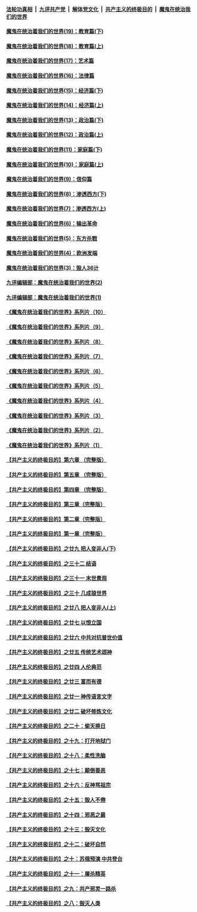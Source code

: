 ####  [法轮功真相](../../../../basic/blob/master/README.md?t=11062002) &nbsp;|&nbsp; [九评共产党](../../../../9ping.md/blob/master/README.md?t=11062002) &nbsp;|&nbsp; [解体党文化](../../../../jtdwh.md/blob/master/README.md?t=11062002)  &nbsp;|&nbsp; [共产主义的终极目的](../../../../gczydzjmd.md/blob/master/README.md?t=11062002) &nbsp;|&nbsp; [魔鬼在统治我们的世界](../../../../mgztzwmdsj.md/blob/master/README.md?t=11062002) 

#### [魔鬼在统治着我们的世界(19)：教育篇(下)](../pages/nsc422/n10564808.md?t=11062002) 

#### [魔鬼在统治着我们的世界(18)：教育篇(上)](../pages/nsc422/n10526970.md?t=11062002) 

#### [魔鬼在统治着我们的世界(17)：艺术篇](../pages/nsc422/n10499093.md?t=11062002) 

#### [魔鬼在统治着我们的世界(16)：法律篇](../pages/nsc422/n10485969.md?t=11062002) 

#### [魔鬼在统治着我们的世界(15)：经济篇(下)](../pages/nsc422/n10469975.md?t=11062002) 

#### [魔鬼在统治着我们的世界(14)：经济篇(上)](../pages/nsc422/n10457370.md?t=11062002) 

#### [魔鬼在统治着我们的世界(13)：政治篇(下)](../pages/nsc422/n10448270.md?t=11062002) 

#### [魔鬼在统治着我们的世界(12)：政治篇(上)](../pages/nsc422/n10444576.md?t=11062002) 

#### [魔鬼在统治着我们的世界(11)：家庭篇(下)](../pages/nsc422/n10440961.md?t=11062002) 

#### [魔鬼在统治着我们的世界(10)：家庭篇(上)](../pages/nsc422/n10435448.md?t=11062002) 

#### [魔鬼在统治着我们的世界(9)：信仰篇](../pages/nsc422/n10432159.md?t=11062002) 

#### [魔鬼在统治着我们的世界(8)：渗透西方(下)](../pages/nsc422/n10429603.md?t=11062002) 

#### [魔鬼在统治着我们的世界(7)：渗透西方(上)](../pages/nsc422/n10426013.md?t=11062002) 

#### [魔鬼在统治着我们的世界(6)：输出革命](../pages/nsc422/n10421536.md?t=11062002) 

#### [魔鬼在统治着我们的世界(5)：东方杀戮](../pages/nsc422/n10417707.md?t=11062002) 

#### [魔鬼在统治着我们的世界(4)：欧洲发端](../pages/nsc422/n10414890.md?t=11062002) 

#### [魔鬼在统治着我们的世界(3)：毁人36计](../pages/nsc422/n10411583.md?t=11062002) 

#### [九评编辑部：魔鬼在统治着我们的世界(2)](../pages/nsc422/n10410036.md?t=11062002) 

#### [九评编辑部：魔鬼在统治着我们的世界(1)](../pages/nsc422/n10406825.md?t=11062002) 

#### [《魔鬼在统治着我们的世界》系列片（10）](../pages/nsc422/n12292670.md?t=11062002) 

#### [《魔鬼在统治着我们的世界》系列片（9）](../pages/nsc422/n12290859.md?t=11062002) 

#### [《魔鬼在统治着我们的世界》系列片（8）](../pages/nsc422/n12287445.md?t=11062002) 

#### [《魔鬼在统治着我们的世界》系列片（7）](../pages/nsc422/n12283425.md?t=11062002) 

#### [《魔鬼在统治着我们的世界》系列片（6）](../pages/nsc422/n12282314.md?t=11062002) 

#### [《魔鬼在统治着我们的世界》系列片（5）](../pages/nsc422/n12281419.md?t=11062002) 

#### [《魔鬼在统治着我们的世界》系列片（4）](../pages/nsc422/n12274024.md?t=11062002) 

#### [《魔鬼在统治着我们的世界》系列片（3）](../pages/nsc422/n12271322.md?t=11062002) 

#### [《魔鬼在统治着我们的世界》系列片（2）](../pages/nsc422/n12269049.md?t=11062002) 

#### [《魔鬼在统治着我们的世界》系列片（1）](../pages/nsc422/n12267575.md?t=11062002) 

#### [【共产主义的终极目的】第六章 （完整版）](../pages/nsc422/n11428913.md?t=11062002) 

#### [【共产主义的终极目的】第五章 （完整版）](../pages/nsc422/n11428912.md?t=11062002) 

#### [【共产主义的终极目的】第四章 （完整版）](../pages/nsc422/n11428907.md?t=11062002) 

#### [【共产主义的终极目的】第三章（完整版）](../pages/nsc422/n11428848.md?t=11062002) 

#### [【共产主义的终极目的】第二章（完整版）](../pages/nsc422/n11428831.md?t=11062002) 

#### [【共产主义的终极目的】第一章（完整版）](../pages/nsc422/n11417651.md?t=11062002) 

#### [【共产主义的终极目的】之廿九 把人变非人(下)](../pages/nsc422/n11344140.md?t=11062002) 

#### [【共产主义的终极目的】之三十二 结语](../pages/nsc422/n11360535.md?t=11062002) 

#### [【共产主义的终极目的】之三十一 末世景观](../pages/nsc422/n11351129.md?t=11062002) 

#### [【共产主义的终极目的】之三十 几成狼世界](../pages/nsc422/n11348280.md?t=11062002) 

#### [【共产主义的终极目的】之廿八 把人变非人(上)](../pages/nsc422/n11340492.md?t=11062002) 

#### [【共产主义的终极目的】之廿七 以恨立国](../pages/nsc422/n11336944.md?t=11062002) 

#### [【共产主义的终极目的】之廿六 中共对抗普世价值](../pages/nsc422/n11324785.md?t=11062002) 

#### [【共产主义的终极目的】之廿五 传统艺术颂神](../pages/nsc422/n11296396.md?t=11062002) 

#### [【共产主义的终极目的】之廿四 人伦典范](../pages/nsc422/n11296397.md?t=11062002) 

#### [【共产主义的终极目的】之廿三 富而有德](../pages/nsc422/n11283598.md?t=11062002) 

#### [【共产主义的终极目的】之廿一 神传语言文字](../pages/nsc422/n11263265.md?t=11062002) 

#### [【共产主义的终极目的】之廿二 破坏修炼文化](../pages/nsc422/n11245728.md?t=11062002) 

#### [【共产主义的终极目的】之二十：偷天换日](../pages/nsc422/n11238846.md?t=11062002) 

#### [【共产主义的终极目的】之十九：打开地狱门](../pages/nsc422/n11206376.md?t=11062002) 

#### [【共产主义的终极目的】之十八：柔性洗脑](../pages/nsc422/n11199994.md?t=11062002) 

#### [【共产主义的终极目的】之十七：颠倒善恶](../pages/nsc422/n11179782.md?t=11062002) 

#### [【共产主义的终极目的】之十六：反神骂祖宗](../pages/nsc422/n11166798.md?t=11062002) 

#### [【共产主义的终极目的】之十五：毁人不倦](../pages/nsc422/n11166792.md?t=11062002) 

#### [【共产主义的终极目的】之十四：邪恶之最](../pages/nsc422/n11150249.md?t=11062002) 

#### [【共产主义的终极目的】之十三：毁灭文化](../pages/nsc422/n11135227.md?t=11062002) 

#### [【共产主义的终极目的】之十二：破坏自然](../pages/nsc422/n11135214.md?t=11062002) 

#### [【共产主义的终极目的】之十：苏俄预演 中共登台](../pages/nsc422/n11118424.md?t=11062002) 

#### [【共产主义的终极目的】之十一：屠杀精英](../pages/nsc422/n11118442.md?t=11062002) 

#### [【共产主义的终极目的】之九：共产邪灵一路杀](../pages/nsc422/n11114139.md?t=11062002) 

#### [【共产主义的终极目的】之八：毁灭人类](../pages/nsc422/n11108503.md?t=11062002) 

